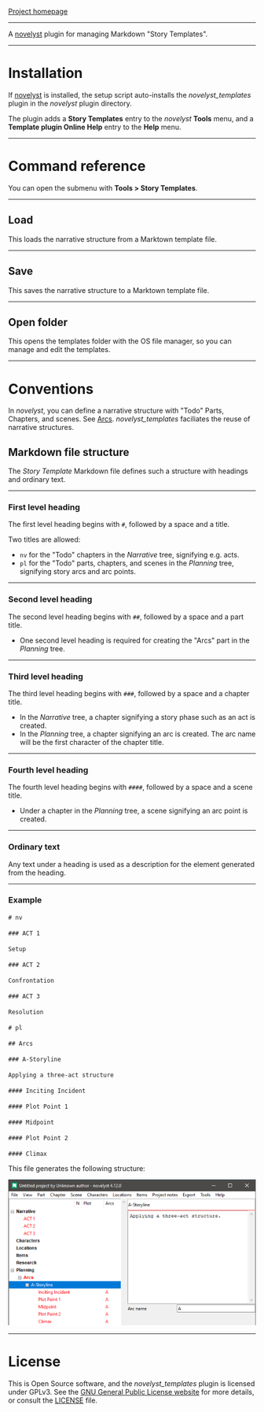 [Project homepage](https://peter88213.github.io/novelyst_templates)

--- 

A [novelyst](https://peter88213.github.io/novelyst/) plugin for managing Markdown "Story Templates". 

---

# Installation

If [novelyst](https://peter88213.github.io/novelyst/) is installed, the setup script auto-installs the *novelyst_templates* plugin in the *novelyst* plugin directory.

The plugin adds a **Story Templates** entry to the *novelyst* **Tools** menu, and a **Template plugin Online Help** entry to the **Help** menu. 

---

# Command reference

You can open the submenu with **Tools > Story Templates**.

---

## Load

This loads the narrative structure from a Marktown template file. 

---

## Save

This saves the narrative structure to a Marktown template file. 

---

## Open folder

This opens the templates folder with the OS file manager, so you can manage and edit the templates. 

---

# Conventions

In *novelyst*, you can define a narrative structure with "Todo" Parts, Chapters, and scenes. See [Arcs](https://peter88213.github.io/novelyst/help/arcs). *novelyst_templates* faciliates the reuse of narrative structures.

## Markdown file structure

The *Story Template* Markdown file defines such a structure with headings and ordinary text.

---

### First level heading

The first level heading begins with `#`, followed by a space and a title. 

Two titles are allowed:
- `nv` for the "Todo" chapters in the *Narrative* tree, signifying e.g. acts.
- `pl` for the "Todo" parts, chapters, and scenes in the *Planning* tree, signifying story arcs and arc points.

---

### Second level heading

The second level heading begins with `##`, followed by a space and a part title. 

- One second level heading is required for creating the "Arcs" part in the *Planning* tree.

---

### Third level heading

The third level heading begins with `###`, followed by a space and a chapter title. 

- In the *Narrative* tree, a chapter signifying a story phase such as an act is created. 
- In the *Planning* tree, a chapter signifying an arc is created. The arc name will be the first character of the chapter title.

---

### Fourth level heading

The fourth level heading begins with `####`, followed by a space and a scene title. 

- Under a chapter in the *Planning* tree, a scene signifying an arc point is created.

---

### Ordinary text

Any text under a heading is used as a description for the element generated from the heading.

---

### Example

```
# nv

### ACT 1

Setup

### ACT 2

Confrontation

### ACT 3

Resolution

# pl

## Arcs

### A-Storyline

Applying a three-act structure

#### Inciting Incident

#### Plot Point 1

#### Midpoint

#### Plot Point 2

#### Climax

```

This file generates the following structure:

![Screenshot](Screenshots/structure01.png)

---

# License

This is Open Source software, and the *novelyst_templates* plugin is licensed under GPLv3. See the
[GNU General Public License website](https://www.gnu.org/licenses/gpl-3.0.en.html) for more
details, or consult the [LICENSE](https://github.com/peter88213/novelyst_templates/blob/main/LICENSE) file.
